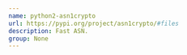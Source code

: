 ```yaml
---
name: python2-asn1crypto
url: https://pypi.org/project/asn1crypto/#files
description: Fast ASN.
group: None
---
```

